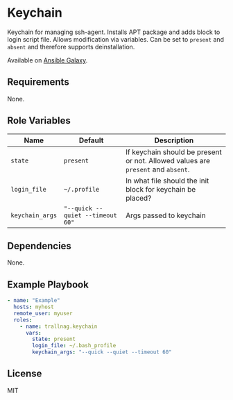# Keychain

Keychain for managing ssh-agent. Installs APT package and adds block to login
script file. Allows modification via variables. Can be set to `present` and
`absent` and therefore supports deinstallation.

Available on [Ansible Galaxy](https://galaxy.ansible.com/trallnag/keychain).

## Requirements

None.

## Role Variables

| Name            | Default                        | Description                                                                      |
| --------------- | ------------------------------ | -------------------------------------------------------------------------------- |
| `state`         | `present`                      | If keychain should be present or not. Allowed values are `present` and `absent`. |
| `login_file`    | `~/.profile`                   | In what file should the init block for keychain be placed?                       |
| `keychain_args` | `"--quick --quiet --timeout 60"` | Args passed to keychain                                                          |

## Dependencies

None.

## Example Playbook

```yaml
- name: "Example"
  hosts: myhost
  remote_user: myuser
  roles:
    - name: trallnag.keychain
      vars:
        state: present
        login_file: ~/.bash_profile
        keychain_args: "--quick --quiet --timeout 60"
```

## License

MIT

